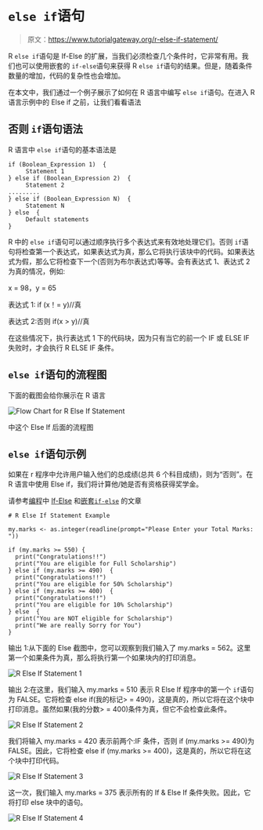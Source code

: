 # `else if`语句

> 原文：<https://www.tutorialgateway.org/r-else-if-statement/>

R `else if`语句是 If-Else 的扩展，当我们必须检查几个条件时，它非常有用。我们也可以使用嵌套的 `if-else`语句来获得 R `else if`语句的结果。但是，随着条件数量的增加，代码的复杂性也会增加。

在本文中，我们通过一个例子展示了如何在 R 语言中编写 `else if`语句。在进入 R 语言示例中的 Else if 之前，让我们看看语法

## 否则 `if`语句语法

R 语言中 `else if`语句的基本语法是

```
if (Boolean_Expression 1)  {
     Statement 1
} else if (Boolean_Expression 2)  {
     Statement 2
.........
} else if (Boolean_Expression N)  {
     Statement N
} else  {
     Default statements
}
```

R 中的 `else if`语句可以通过顺序执行多个表达式来有效地处理它们。否则 `if`语句将检查第一个表达式，如果表达式为真，那么它将执行该块中的代码。如果表达式为假，那么它将检查下一个(否则为布尔表达式)等等。会有表达式 1、表达式 2 为真的情况，例如:

x = 98，y = 65

表达式 1: if (x！= y)//真

表达式 2:否则 if(x > y)//真

在这些情况下，执行表达式 1 下的代码块，因为只有当它的前一个 IF 或 ELSE IF 失败时，才会执行 R ELSE IF 条件。

## `else if`语句的流程图

下面的截图会给你展示在 R 语言

![Flow Chart for R Else If Statement](img/0f13aa923944456074f7c66131249b9d.png)

中这个 Else If 后面的流程图

## `else if`语句示例

如果在 r 程序中允许用户输入他们的总成绩(总共 6 个科目成绩)，则为“否则”。在 R 语言中使用 Else if，我们将计算他/她是否有资格获得奖学金。

请参考[编程](https://www.tutorialgateway.org/r-programming/)中 [If-Else](https://www.tutorialgateway.org/r-if-else-statement/) 和[嵌套`if-else`](https://www.tutorialgateway.org/nested-if-else-in-r/) 的文章

```
# R Else If Statement Example

my.marks <- as.integer(readline(prompt="Please Enter your Total Marks: "))

if (my.marks >= 550) {
  print("Congratulations!!") 
  print("You are eligible for Full Scholarship")
} else if (my.marks >= 490)  {
  print("Congratulations!!") 
  print("You are eligible for 50% Scholarship")
} else if (my.marks >= 400)  {
  print("Congratulations!!") 
  print("You are eligible for 10% Scholarship")
} else  {
  print("You are NOT eligible for Scholarship")
  print("We are really Sorry for You")
}
```

输出 1:从下面的 Else 截图中，您可以观察到我们输入了 my.marks = 562。这里第一个如果条件为真，那么将执行第一个如果块内的打印消息。

![R Else If Statement 1](img/eca1415141ec84f6c54c16c1a37fc1d8.png)

输出 2:在这里，我们输入 my.marks = 510 表示 R Else If 程序中的第一个 `if`语句为 FALSE。它将检查 else if(我的标记> = 490)，这是真的，所以它将在这个块中打印消息。虽然如果(我的分数> = 400)条件为真，但它不会检查此条件。

![R Else If Statement 2](img/71adad2b9b0cb5b0c3d301da5eab2a9b.png)

我们将输入 my.marks = 420 表示前两个:IF 条件，否则 if (my.marks >= 490)为 FALSE。因此，它将检查 else if (my.marks >= 400)，这是真的，所以它将在这个块中打印代码。

![R Else If Statement 3](img/018bcaa44598c4cf3c4e1091a5c22769.png)

这一次，我们输入 my.marks = 375 表示所有的 If & Else If 条件失败。因此，它将打印 else 块中的语句。

![R Else If Statement 4](img/7d6fe88909d1f311674db651ff588a47.png)
